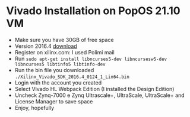 # Vivado Installation on PopOS 21.10 VM
* Make sure you have 30GB of free space
* Version 2016.4 [download](https://www.xilinx.com/support/download/index.html/content/xilinx/en/downloadNav/vivado-design-tools/archive.html)
* Register on xilinx.com: I used Polimi mail
* Run `sudo apt-get install libncurses5-dev libncursesw5-dev libncurses5 libtinfo5 libtinfo-dev`
* Run the bin file you downloaded `./Xilinx_Vivado_SDK_2016.4_0124_1_Lin64.bin`
* Login with the account you created
* Select Vivado HL Webpack Edition (I installed the Design Edition)
* Uncheck Zynq-7000 e Zynq Ultrascale+, UltraScale, UltraScale+ and License Manager to save space
* Enjoy, hopefully
